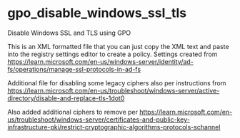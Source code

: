 # gpo_disable_windows_ssl_tls
Disable Windows SSL and TLS using GPO

This is an XML formatted file that you can just copy the XML text and paste into the registry settings editor to create a policy. Settings created from https://learn.microsoft.com/en-us/windows-server/identity/ad-fs/operations/manage-ssl-protocols-in-ad-fs

Additional file for disabling some legacy ciphers also per instructions from https://learn.microsoft.com/en-us/troubleshoot/windows-server/active-directory/disable-and-replace-tls-1dot0

Also added additional ciphers to remove per https://learn.microsoft.com/en-us/troubleshoot/windows-server/certificates-and-public-key-infrastructure-pki/restrict-cryptographic-algorithms-protocols-schannel
